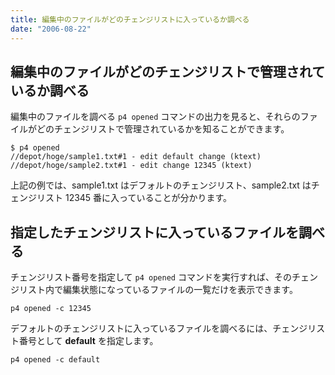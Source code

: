```yaml
---
title: 編集中のファイルがどのチェンジリストに入っているか調べる
date: "2006-08-22"
---
```


編集中のファイルがどのチェンジリストで管理されているか調べる
----

編集中のファイルを調べる `p4 opened` コマンドの出力を見ると、それらのファイルがどのチェンジリストで管理されているかを知ることができます。

~~~
$ p4 opened
//depot/hoge/sample1.txt#1 - edit default change (ktext)
//depot/hoge/sample2.txt#1 - edit change 12345 (ktext)
~~~

上記の例では、sample1.txt はデフォルトのチェンジリスト、sample2.txt はチェンジリスト 12345 番に入っていることが分かります。


指定したチェンジリストに入っているファイルを調べる
----

チェンジリスト番号を指定して `p4 opened` コマンドを実行すれば、そのチェンジリスト内で編集状態になっているファイルの一覧だけを表示できます。

~~~
p4 opened -c 12345
~~~

デフォルトのチェンジリストに入っているファイルを調べるには、チェンジリスト番号として **default** を指定します。

~~~
p4 opened -c default
~~~

